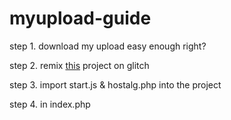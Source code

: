# myupload-guide
step 1. download my upload easy enough right?

step 2. remix [this](https://glitch.com/edit/#!/lamp-poc) project on glitch

step 3. import start.js & hostalg.php into the project

step 4. in index.php
